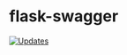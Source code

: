 # flask-swagger

[![Updates](https://pyup.io/repos/github/robertlagrant/flask-swagger/shield.svg)](https://pyup.io/repos/github/robertlagrant/flask-swagger/)
